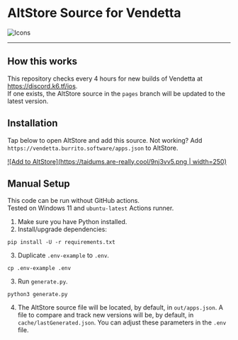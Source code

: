 # AltStore Source for Vendetta
![Icons](https://skillicons.dev/icons?i=py,githubactions,github)

---

## How this works
This repository checks every 4 hours for new builds of Vendetta at https://discord.k6.tf/ios.  
If one exists, the AltStore source in the `pages` branch will be updated to the latest version.

## Installation
Tap below to open AltStore and add this source. Not working? Add `https://vendetta.burrito.software/apps.json` to AltStore.

[![Add to AltStore](https://taidums.are-really.cool/9nj3vv5.png | width=250)](https://vendetta.burrito.software)

## Manual Setup
This code can be run without GitHub actions.  
Tested on Windows 11 and `ubuntu-latest` Actions runner.

1. Make sure you have Python installed.
2. Install/upgrade dependencies:
  ```
  pip install -U -r requirements.txt
  ```
3. Duplicate `.env-example` to `.env`.
  ```
  cp .env-example .env
  ```
3. Run `generate.py`.
  ```
  python3 generate.py
  ```
4. The AltStore source file will be located, by default, in `out/apps.json`. A file to compare and track new versions will be, by default, in `cache/lastGenerated.json`. You can adjust these parameters in the `.env` file.